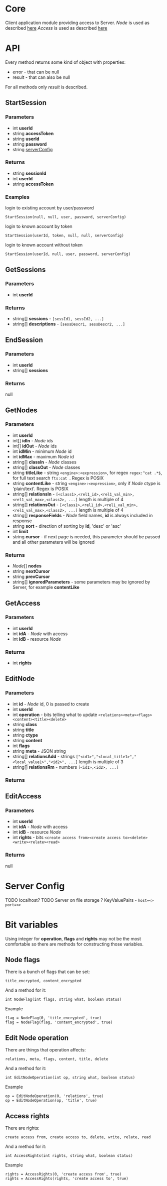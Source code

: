 # Core
Client application module providing access to Server.
*Node* is used as described [here](../README.md#node)
*Access* is used as described [here](../README.md#access)

# API
Every method returns some kind of object with properties:
* error - that can be null
* result - that can also be null

For all methods only *result* is described.

## StartSession
### Parameters
* int **userId**
* string **accessToken**
* string **userId**
* string **password**
* string [serverConfig](#server-config)
### Returns
* string **sessionId**
* int **userId**
* string **accessToken**
### Examples
login to existing account by user/password

    StartSession(null, null, user, password, serverConfig)

login to known account by token

    StartSession(userId, token, null, null, serverConfig)

login to known account without token

    StartSession(userId, null, user, password, serverConfig)


## GetSessions
### Parameters
* int **userId**
### Returns
* string[] **sessions** - `[sessId1, sessId2, ...]`
* string[] **descriptions** - `[sessDescr1, sessDescr2, ...]`

## EndSession
### Parameters
* int **userId**
* string[] **sessions**
### Returns
null

## GetNodes
### Parameters
* int **userId**
* int[] **idIn** - *Node* ids
* int[] **idOut** - *Node* ids
* int **idMin** - minimum *Node* id
* int **idMax** - maximum *Node* id
* string[] **classIn** - *Node* classes
* string[] **classOut** - *Node* classes
* string **titleLike** - string `<engine>:<expression>`, for regex `regex:^cat .*$`, for full text search `fts:cat `. Regex is POSIX
* string **contentLike** - string `<engine>:<expression>`, only if *Node* ctype is 'plain/text'. Regex is POSIX
* string[] **relationsIn** - `[<class1>,<rel1_id>,<rel1_val_min>,<rel1_val_max>,<class2>, ...]` length is multiple of 4
* string[] **relationsOut** - `[<class1>,<rel1_id>,<rel1_val_min>,<rel1_val_max>,<class2>, ...]` length is multiple of 4
* string[] **responseFields** - *Node* field names, **id** is always included in response
* string **sort** - direction of sorting by **id**, 'desc' or 'asc'
* int **limit**
* string **cursor** - if next page is needed, this parameter should be passed and all other parameters will be ignored
### Returns
* *Node*[] **nodes**
* string **nextCursor**
* string **prevCursor**
* string[] **ignoredParameters** - some parameters may be ignored by Server, for example **contentLike**

## GetAccess
### Parameters
* int **userId**
* int **idA** - *Node* with access
* int **idB** - resource *Node*
### Returns
* int **rights**

## EditNode
### Parameters
* int **id** - *Node* id, 0 is passed to create
* int **userId**
* int **operation** - bits telling what to update `<relations><meta><flags><content><title><delete>`
* string **class**
* string **title**
* string **ctype**
* string **content**
* int **flags**
* string **meta** - JSON string
* string[] **relationsAdd** - strings `["<id1>","<local_title1>","<local_value1>","<id2>", ...]` length is multiple of 3
* string[] **relationsRm** - numbers `[<id1>,<id2>, ...]`
### Returns

## EditAccess
### Parameters
* int **userId**
* int **idA** - *Node* with access
* int **idB** - resource *Node*
* int **rights** - bits `<create access from><create access to><delete><write><relate><read>`
### Returns
null

# Server Config
TODO localhost?
TODO Server on file storage ?
KeyValuePairs - `host=<> port=<>`

# Bit variables
Using integer for **operation**, **flags** and **rights** may not be the most comfortable so there are methods for constructing those variables.
## Node flags
There is a bunch of flags that can be set:

    title_encrypted, content_encrypted

And a method for it:

    int NodeFlag(int flags, string what, boolean status)

Example

    flag = NodeFlag(0, 'title_encrypted', true)
    flag = NodeFlag(flag, 'content_encrypted', true)

## Edit Node operation
There are things that operation affects:

    relations, meta, flags, content, title, delete

And a method for it:

    int EditNodeOperation(int op, string what, boolean status)

Example

    op = EditNodeOperation(0, 'relations', true)
    op = EditNodeOperation(op, 'title', true)

## Access rights
There are rights:

    create access from, create access to, delete, write, relate, read

And a method for it:

    int AccessRights(int rights, string what, boolean status)

Example

    rights = AccessRights(0, 'create access from', true)
    rights = AccessRights(rights, 'create access to', true)
